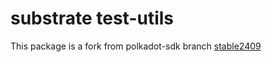 # substrate test-utils

This package is a fork from polkadot-sdk branch [stable2409](https://github.com/paritytech/polkadot-sdk/tree/stable2409/substrate/test-utils)